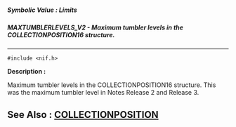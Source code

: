 ##### Symbolic Value : Limits
##### MAXTUMBLERLEVELS_V2 - Maximum tumbler levels in the COLLECTIONPOSITION16 structure.
---
```
#include <nif.h>
```
**Description :**

Maximum tumbler levels in the COLLECTIONPOSITION16 structure.  This was the 
maximum tumbler level in Notes Release 2 and Release 3.  

**See Also :**
[COLLECTIONPOSITION](/domino-c-api-docs/reference/Data/COLLECTIONPOSITION)
---
